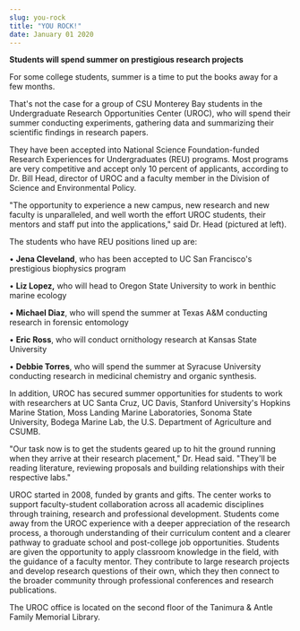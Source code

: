 ```yaml
---
slug: you-rock
title: "YOU ROCK!"
date: January 01 2020
---
```


<p><strong>Students will spend summer on prestigious research projects</strong>
</p><p>For some college students, summer is a time to put the books away for a few months.
</p><p>That's not the case for a group of CSU Monterey Bay students in the Undergraduate Research Opportunities Center (UROC), who will spend their summer conducting experiments, gathering data and summarizing their scientific findings in research papers.
</p><p>They have been accepted into National Science Foundation-funded Research Experiences for Undergraduates (REU) programs. Most programs are very competitive and accept only 10 percent of applicants, according to Dr. Bill Head, director of UROC and a faculty member in the Division of Science and Environmental Policy.
</p><p>"The opportunity to experience a new campus, new research and new faculty is unparalleled, and well worth the effort UROC students, their mentors and staff put into the applications," said Dr. Head (pictured at left).
</p><p>The students who have REU positions lined up are:
</p><p>• <strong>Jena Cleveland</strong>, who has been accepted to UC San Francisco's prestigious biophysics program
</p><p>• <strong>Liz Lopez,</strong> who will head to Oregon State University to work in benthic marine ecology
</p><p>• <strong>Michael Diaz</strong>, who will spend the summer at Texas A&amp;M conducting research in forensic entomology
</p><p>• <strong>Eric Ross</strong>, who will conduct ornithology research at Kansas State University
</p><p>• <strong>Debbie Torres</strong>, who will spend the summer at Syracuse University conducting research in medicinal chemistry and organic synthesis.
</p><p>In addition, UROC has secured summer opportunities for students to work with researchers at UC Santa Cruz, UC Davis, Stanford University's Hopkins Marine Station, Moss Landing Marine Laboratories, Sonoma State University, Bodega Marine Lab, the U.S. Department of Agriculture and CSUMB.
</p><p>"Our task now is to get the students geared up to hit the ground running when they arrive at their research placement," Dr. Head said. "They'll be reading literature, reviewing proposals and building relationships with their respective labs."
</p><p>UROC started in 2008, funded by grants and gifts. The center works to support faculty-student collaboration across all academic disciplines through training, research and professional development. Students come away from the UROC experience with a deeper appreciation of the research process, a thorough understanding of their curriculum content and a clearer pathway to graduate school and post-college job opportunities. Students are given the opportunity to apply classroom knowledge in the field, with the guidance of a faculty mentor. They contribute to large research projects and develop research questions of their own, which they then connect to the broader community through professional conferences and research publications.
</p><p>The UROC office is located on the second floor of the Tanimura &amp; Antle Family Memorial Library.
</p><p> 
</p>
